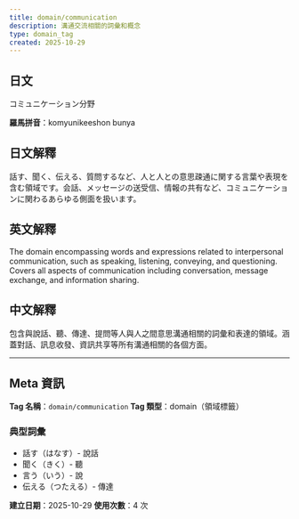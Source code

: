 ```yaml
---
title: domain/communication
description: 溝通交流相關的詞彙和概念
type: domain_tag
created: 2025-10-29
---
```


## 日文
コミュニケーション分野

**羅馬拼音**：komyunikeeshon bunya

## 日文解釋
話す、聞く、伝える、質問するなど、人と人との意思疎通に関する言葉や表現を含む領域です。会話、メッセージの送受信、情報の共有など、コミュニケーションに関わるあらゆる側面を扱います。

## 英文解釋
The domain encompassing words and expressions related to interpersonal communication, such as speaking, listening, conveying, and questioning. Covers all aspects of communication including conversation, message exchange, and information sharing.

## 中文解釋  
包含與說話、聽、傳達、提問等人與人之間意思溝通相關的詞彙和表達的領域。涵蓋對話、訊息收發、資訊共享等所有溝通相關的各個方面。

---

## Meta 資訊

**Tag 名稱**：`domain/communication`
**Tag 類型**：domain（領域標籤）

### 典型詞彙
- 話す（はなす）- 說話
- 聞く（きく）- 聽
- 言う（いう）- 說
- 伝える（つたえる）- 傳達

**建立日期**：2025-10-29
**使用次數**：4 次
